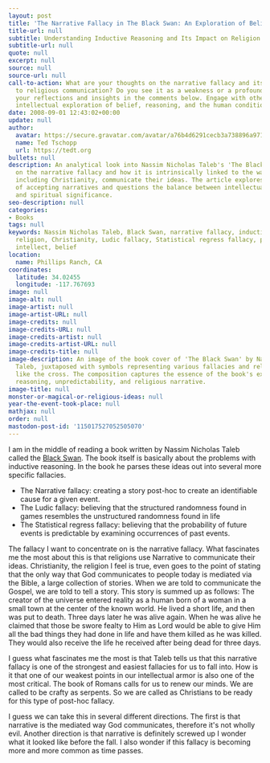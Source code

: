 ```yaml
---
layout: post
title: 'The Narrative Fallacy in The Black Swan: An Exploration of Belief and Reasoning'
title-url: null
subtitle: Understanding Inductive Reasoning and Its Impact on Religion
subtitle-url: null
quote: null
excerpt: null
source: null
source-url: null
call-to-action: What are your thoughts on the narrative fallacy and its connection
  to religious communication? Do you see it as a weakness or a profound tool? Share
  your reflections and insights in the comments below. Engage with others in this
  intellectual exploration of belief, reasoning, and the human condition.
date: 2008-09-01 12:43:02+00:00
update: null
author:
  avatar: https://secure.gravatar.com/avatar/a76b4d6291cecb3a738896a971bfb903?s=512&d=mp&r=g
  name: Ted Tschopp
  url: https://tedt.org
bullets: null
description: An analytical look into Nassim Nicholas Taleb's 'The Black Swan,' focusing
  on the narrative fallacy and how it is intrinsically linked to the way religions,
  including Christianity, communicate their ideas. The article explores the implications
  of accepting narratives and questions the balance between intellectual weakness
  and spiritual significance.
seo-description: null
categories:
- Books
tags: null
keywords: Nassim Nicholas Taleb, Black Swan, narrative fallacy, inductive reasoning,
  religion, Christianity, Ludic fallacy, Statistical regress fallacy, philosophy,
  intellect, belief
location:
  name: Phillips Ranch, CA
coordinates:
  latitude: 34.02455
  longitude: -117.767693
image: null
image-alt: null
image-artist: null
image-artist-URL: null
image-credits: null
image-credits-URL: null
image-credits-artist: null
image-credits-artist-URL: null
image-credits-title: null
image-description: An image of the book cover of 'The Black Swan' by Nassim Nicholas
  Taleb, juxtaposed with symbols representing various fallacies and religious icons
  like the cross. The composition captures the essence of the book's examination of
  reasoning, unpredictability, and religious narrative.
image-title: null
monster-or-magical-or-religious-ideas: null
year-the-event-took-place: null
mathjax: null
order: null
mastodon-post-id: '115017527052505070'
---
```

I am in the middle of reading a book written by Nassim Nicholas Taleb called the [Black Swan](http://www.amazon.com/Black-Swan-Impact-Highly-Improbable/dp/1400063515%3FSubscriptionId%3D0PZ7TM66EXQCXFVTMTR2%26tag%3Dadriaantijsse-20%26linkCode%3Dxm2%26camp%3D2025%26creative%3D165953%26creativeASIN%3D1400063515). The book itself is basically about the problems with inductive reasoning. In the book he parses these ideas out into several more specific fallacies.

  * The Narrative fallacy: creating a story post-hoc to create an identifiable cause for a given event.
  * The Ludic fallacy: believing that the structured randomness found in games resembles the unstructured randomness found in life
  * The Statistical regress fallacy: believing that the probability of future events is predictable by examining occurrences of past events.

The fallacy I want to concentrate on is the narrative fallacy. What fascinates me the most about this is that religions use Narrative to communicate their ideas. Christianity, the religion I feel is true, even goes to the point of stating that the only way that God communicates to people today is mediated via the Bible, a large collection of stories. When we are told to communicate the Gospel, we are told to tell a story. This story is summed up as follows: The creator of the universe entered reality as a human born of a woman in a small town at the center of the known world. He lived a short life, and then was put to death. Three days later he was alive again. When he was alive he claimed that those be swore fealty to Him as Lord would be able to give Him all the bad things they had done in life and have them killed as he was killed. They would also receive the life he received after being dead for three days.

I guess what fascinates me the most is that Taleb tells us that this narrative fallacy is one of the strongest and easiest fallacies for us to fall into. How is it that one of our weakest points in our intellectual armor is also one of the most critical. The book of Romans calls for us to renew our minds. We are called to be crafty as serpents. So we are called as Christians to be ready for this type of post-hoc fallacy.

I guess we can take this in several different directions. The first is that narrative is the mediated way God communicates, therefore it's not wholly evil. Another direction is that narrative is definitely screwed up I wonder what it looked like before the fall. I also wonder if this fallacy is becoming more and more common as time passes.